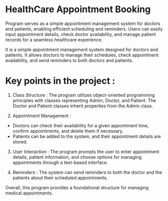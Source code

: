 # HealthCare Appointment Booking

Program serves as a simple appointment management system for
doctors and patients, enabling efficient scheduling and reminders. Users can
easily input appointment details, check doctor availability, and manage patient
records for a seamless healthcare experience.

It is a simple appointment management system designed for doctors
and patients. It allows doctors to manage their schedules, check appointment
availability, and send reminders to both doctors and patients. 

# Key points in the project :

1) Class Structure : 
The program utilizes object-oriented programming
principles with classes representing Admin, Doctor, and Patient. The
Doctor and Patient classes inherit properties from the Admin class.

2) Appointment Management :
 - Doctors can check their availability for a given appointment time, confirm
appointments, and delete them if necessary.
 - Patients can be added to the system, and their appointment details are stored.

3) User Interaction : 
The program prompts the user to enter appointment
details, patient information, and choose options for managing
appointments through a text-based interface.

4) Reminders : 
The system can send reminders to both the doctor and the
patients about their scheduled appointments.

Overall, this program provides a foundational structure for managing medical
appointments.
